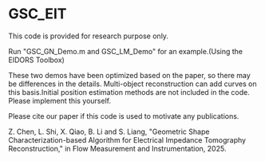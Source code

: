 # GSC_EIT
This code is provided for research purpose only.

Run "GSC_GN_Demo.m and GSC_LM_Demo" for an example.(Using the EIDORS Toolbox)

These two demos have been optimized based on the paper, so there may be differences in the details. Multi-object reconstruction can add curves on this basis.Initial position estimation methods are not included in the code. Please implement this yourself. 

Please cite our paper if this code is used to motivate any publications.

Z. Chen, L. Shi, X. Qiao, B. Li and S. Liang, "Geometric Shape Characterization-based Algorithm for Electrical Impedance Tomography Reconstruction," in Flow Measurement and Instrumentation, 2025.
